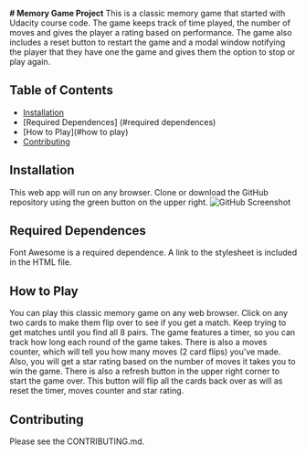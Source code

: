 **# Memory Game Project**
This is a classic memory game that started with Udacity course code. The game keeps track of time played, the number of moves and gives the player a rating based on performance. The game also includes a reset button to restart the game and a modal window notifying the player that they have one the game and gives them the option to stop or play again.

## Table of Contents

* [Installation](#instructions)
* [Required Dependences] (#required dependences)
* [How to Play](#how to play)
* [Contributing](#contributing)

## Installation
This web app will run on any browser. Clone or download the GitHub repository using the green button on the upper right.
![GitHub Screenshot](/images/githubcloneordownload.png)

## Required Dependences
Font Awesome is a required dependence. A link to the stylesheet is included in the HTML file.

## How to Play
You can play this classic memory game on any web browser. Click on any two cards to make them flip over to see if you get a match. Keep trying to get matches until you find all 8 pairs. The game features a timer, so you can track how long each round of the game takes. There is also a moves counter, which will tell you how many moves (2 card flips) you've made. Also, you will get a star rating based on the number of moves it takes you to win the game. There is also a refresh button in the upper right corner to start the game over. This button will flip all the cards back over as will as reset the timer, moves counter and star rating.

## Contributing
Please see the CONTRIBUTING.md.

